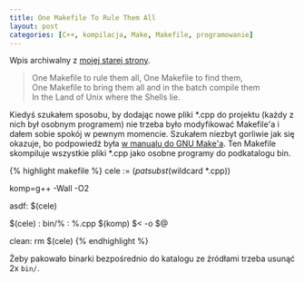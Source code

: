 ```yaml
---
title: One Makefile To Rule Them All
layout: post
categories: [C++, kompilacja, Make, Makefile, programowanie]
---
```


Wpis archiwalny z [mojej starej strony](http://gaco.wordpress.com).

> One Makefile to rule them all, One Makefile to find them,<br />
> One Makefile to bring them all and in the batch compile them<br />
> In the Land of Unix where the Shells lie.

Kiedyś szukałem sposobu, by dodając nowe pliki \*.cpp do projektu
(każdy z nich był osobnym programem) nie trzeba było modyfikować
Makefile'a i dałem sobie spokój w pewnym momencie.  Szukałem niezbyt
gorliwie jak się okazuje, bo podpowiedź była
[w manualu do GNU Make'a](http://www.gnu.org/software/make/manual/html_node/Wildcard-Function.html).
Ten Makefile skompiluje wszystkie pliki \*.cpp jako osobne programy do
podkatalogu bin.

{% highlight makefile %}
cele := $(patsubst %.cpp,bin/%,$(wildcard *.cpp))

komp=g++ -Wall -O2

asdf: $(cele)

$(cele) : bin/% : %.cpp
	$(komp) $&lt; -o $@

clean:
	rm $(cele)
{% endhighlight %}

Żeby pakowało binarki bezpośrednio do katalogu ze źródłami trzeba usunąć 2x `bin/`.
